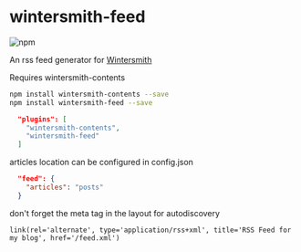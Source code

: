 # wintersmith-feed

![npm](https://img.shields.io/npm/dt/wintersmith-feed.svg?style=plastic)

An rss feed generator for [Wintersmith](https://wintersmith.io "Wintersmith")

Requires wintersmith-contents

```bash
npm install wintersmith-contents --save
npm install wintersmith-feed --save
```

```JSON
  "plugins": [
    "wintersmith-contents",
    "wintersmith-feed"
  ]
```
articles location can be configured in config.json

```JSON
  "feed": {
    "articles": "posts"
  }
```

don't forget the meta tag in the layout for autodiscovery

```pug
link(rel='alternate', type='application/rss+xml', title='RSS Feed for my blog', href='/feed.xml')
```
